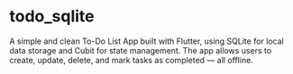 # todo_sqlite

A simple and clean To-Do List App built with Flutter, using SQLite for local data storage and Cubit for state management. The app allows users to create, update, delete, and mark tasks as completed — all offline.
